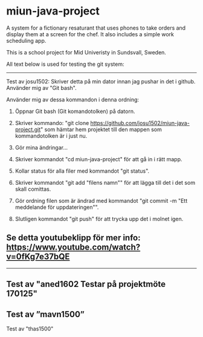 ﻿# miun-java-project
A system for a fictionary resaturant that uses phones to take orders and display them at a screen for the chef.
It also includes a simple work scheduling app.

This is a school project for Mid Univeristy in Sundsvall, Sweden.

All text below is used for testing the git system:

--------------------------------------------------------------------------------
Test av josu1502: Skriver detta på min dator innan jag pushar in det i github. Använder mig av "Git bash".

Använder mig av dessa kommandon i denna ordning:

1. Öppnar Git bash (Git komandotolken) på datorn.

2. Skriver kommando: "git clone https://github.com/josu1502/miun-java-project.git" som hämtar hem projektet till den mappen som kommandotolken är i just nu.

3. Gör mina ändringar...

4. Skriver kommandot "cd miun-java-project" för att gå in i rätt mapp.

5. Kollar status för alla filer med kommandot "git status".

6. Skriver kommandot "git add "filens namn"" för att lägga till det i det som skall comittas.

7. Gör ordning filen som är ändrad med kommandot "git commit -m "Ett meddelande för uppdateringen"".

8. Slutligen kommandot "git push" för att trycka upp det i molnet igen.

Se detta youtubeklipp för mer info: https://www.youtube.com/watch?v=0fKg7e37bQE
--------------------------------------------------------------------------------
--------------------------------------------------------------------------------
Test av "aned1602 Testar på projektmöte 170125" 
--------------------------------------------------------------------------------
Test av ”mavn1500”
--------------------------------------------------------------------------------
Test av "thas1500"
